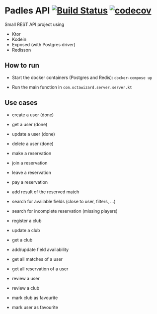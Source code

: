 # Padles API [![Build Status](https://travis-ci.org/octawizard/padles-api.svg?branch=master)](https://travis-ci.org/octawizard/padles-api) [![codecov](https://codecov.io/gh/octawizard/padles-api/branch/master/graph/badge.svg)](https://codecov.io/gh/octawizard/padles-api)


Small REST API project using 
* Ktor
* Kodein
* Exposed (with Postgres driver)
* Redisson

## How to run
* Start the docker containers (Postgres and Redis):
`docker-compose up`

* Run the main function in `com.octawizard.server.server.kt`

## Use cases
* create a user (done)
* get a user (done)
* update a user (done)
* delete a user (done)

* make a reservation
* join a reservation
* leave a reservation
* pay a reservation
* add result of the reserved match

* search for available fields (close to user, filters, ...)
* search for incomplete reservation (missing players)

* register a club
* update a club
* get a club
* add/update field availability

* get all matches of a user
* get all reservation of a user

* review a user
* review a club

* mark club as favourite
* mark user as favourite
